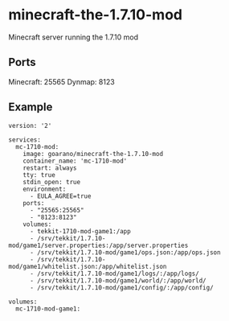 # minecraft-the-1.7.10-mod
Minecraft server running the 1.7.10 mod

## Ports

Minecraft: 25565
Dynmap: 8123

## Example

```
version: '2'

services:
  mc-1710-mod:
    image: goarano/minecraft-the-1.7.10-mod
    container_name: 'mc-1710-mod'
    restart: always
    tty: true
    stdin_open: true
    environment:
      - EULA_AGREE=true
    ports:
      - "25565:25565"
      - "8123:8123"
    volumes:
      - tekkit-1710-mod-game1:/app
      - /srv/tekkit/1.7.10-mod/game1/server.properties:/app/server.properties
      - /srv/tekkit/1.7.10-mod/game1/ops.json:/app/ops.json
      - /srv/tekkit/1.7.10-mod/game1/whitelist.json:/app/whitelist.json
      - /srv/tekkit/1.7.10-mod/game1/logs/:/app/logs/
      - /srv/tekkit/1.7.10-mod/game1/world/:/app/world/
      - /srv/tekkit/1.7.10-mod/game1/config/:/app/config/

volumes:
  mc-1710-mod-game1:
```


